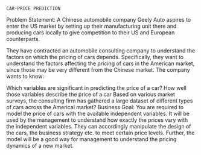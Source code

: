                                                                                    CAR-PRICE PREDICTION
 

Problem Statement: A Chinese automobile company Geely Auto aspires to enter the US market by setting up their manufacturing unit there and producing cars locally 
to give competition to their US and European counterparts.

They have contracted an automobile consulting company to understand the factors on which the pricing of cars depends. 
Specifically, they want to understand the factors affecting the pricing of cars in the American market, since those may be very different from the Chinese market. 
The company wants to know:

Which variables are significant in predicting the price of a car?
How well those variables describe the price of a car Based on various market surveys, the consulting firm has gathered a large dataset of different types of cars 
across the Americal market?
Business Goal: You are required to model the price of cars with the available independent variables. 
It will be used by the management to understand how exactly the prices vary with the independent variables. 
They can accordingly manipulate the design of the cars, the business strategy etc. to meet certain price levels. 
Further, the model will be a good way for management to understand the pricing dynamics of a new market.
